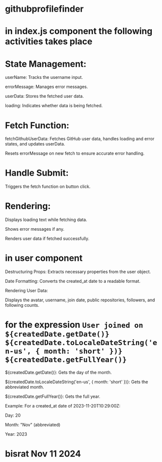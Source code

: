 # githubprofilefinder


# in index.js component the following activities takes place

# State Management:

userName: Tracks the username input.

errorMessage: Manages error messages.

userData: Stores the fetched user data.

loading: Indicates whether data is being fetched.

# Fetch Function:

fetchGithubUserData: Fetches GitHub user data, handles loading and error states, and updates userData.

Resets errorMessage on new fetch to ensure accurate error handling.

# Handle Submit:

Triggers the fetch function on button click.

# Rendering:

Displays loading text while fetching data.

Shows error messages if any.

Renders user data if fetched successfully.


# in user component 

Destructuring Props: Extracts necessary properties from the user object.

Date Formatting: Converts the created_at date to a readable format.

Rendering User Data:

Displays the avatar, username, join date, public repositories, followers, and following counts.

# for the expression `User joined on ${createdDate.getDate()} ${createdDate.toLocaleDateString('en-us', { month: 'short' })} ${createdDate.getFullYear()}`

${createdDate.getDate()}: Gets the day of the month.

${createdDate.toLocaleDateString('en-us', { month: 'short' })}: Gets the abbreviated month.

${createdDate.getFullYear()}: Gets the full year.

Example:
For a created_at date of 2023-11-20T10:29:00Z:

Day: 20

Month: "Nov" (abbreviated)

Year: 2023


# bisrat Nov 11 2024